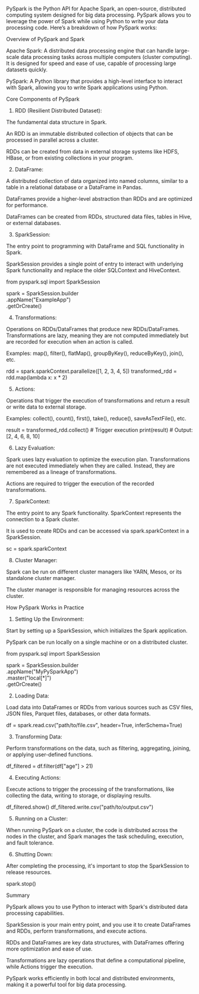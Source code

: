PySpark is the Python API for Apache Spark, an open-source, distributed computing system designed for big data processing. PySpark allows you to leverage the power of Spark while using Python to write your data processing code. Here’s a breakdown of how PySpark works:

Overview of PySpark and Spark

Apache Spark: A distributed data processing engine that can handle large-scale data processing tasks across multiple computers (cluster computing). It is designed for speed and ease of use, capable of processing large datasets quickly.

PySpark: A Python library that provides a high-level interface to interact with Spark, allowing you to write Spark applications using Python.


Core Components of PySpark

1. RDD (Resilient Distributed Dataset):

The fundamental data structure in Spark.

An RDD is an immutable distributed collection of objects that can be processed in parallel across a cluster.

RDDs can be created from data in external storage systems like HDFS, HBase, or from existing collections in your program.



2. DataFrame:

A distributed collection of data organized into named columns, similar to a table in a relational database or a DataFrame in Pandas.

DataFrames provide a higher-level abstraction than RDDs and are optimized for performance.

DataFrames can be created from RDDs, structured data files, tables in Hive, or external databases.



3. SparkSession:

The entry point to programming with DataFrame and SQL functionality in Spark.

SparkSession provides a single point of entry to interact with underlying Spark functionality and replace the older SQLContext and HiveContext.


from pyspark.sql import SparkSession

spark = SparkSession.builder \
        .appName("ExampleApp") \
        .getOrCreate()


4. Transformations:

Operations on RDDs/DataFrames that produce new RDDs/DataFrames. Transformations are lazy, meaning they are not computed immediately but are recorded for execution when an action is called.

Examples: map(), filter(), flatMap(), groupByKey(), reduceByKey(), join(), etc.


rdd = spark.sparkContext.parallelize([1, 2, 3, 4, 5])
transformed_rdd = rdd.map(lambda x: x * 2)


5. Actions:

Operations that trigger the execution of transformations and return a result or write data to external storage.

Examples: collect(), count(), first(), take(), reduce(), saveAsTextFile(), etc.


result = transformed_rdd.collect()  # Trigger execution
print(result)  # Output: [2, 4, 6, 8, 10]


6. Lazy Evaluation:

Spark uses lazy evaluation to optimize the execution plan. Transformations are not executed immediately when they are called. Instead, they are remembered as a lineage of transformations.

Actions are required to trigger the execution of the recorded transformations.



7. SparkContext:

The entry point to any Spark functionality. SparkContext represents the connection to a Spark cluster.

It is used to create RDDs and can be accessed via spark.sparkContext in a SparkSession.


sc = spark.sparkContext


8. Cluster Manager:

Spark can be run on different cluster managers like YARN, Mesos, or its standalone cluster manager.

The cluster manager is responsible for managing resources across the cluster.




How PySpark Works in Practice

1. Setting Up the Environment:

Start by setting up a SparkSession, which initializes the Spark application.

PySpark can be run locally on a single machine or on a distributed cluster.


from pyspark.sql import SparkSession

spark = SparkSession.builder \
        .appName("MyPySparkApp") \
        .master("local[*]") \
        .getOrCreate()


2. Loading Data:

Load data into DataFrames or RDDs from various sources such as CSV files, JSON files, Parquet files, databases, or other data formats.


df = spark.read.csv("path/to/file.csv", header=True, inferSchema=True)


3. Transforming Data:

Perform transformations on the data, such as filtering, aggregating, joining, or applying user-defined functions.


df_filtered = df.filter(df["age"] > 21)


4. Executing Actions:

Execute actions to trigger the processing of the transformations, like collecting the data, writing to storage, or displaying results.


df_filtered.show()
df_filtered.write.csv("path/to/output.csv")


5. Running on a Cluster:

When running PySpark on a cluster, the code is distributed across the nodes in the cluster, and Spark manages the task scheduling, execution, and fault tolerance.



6. Shutting Down:

After completing the processing, it's important to stop the SparkSession to release resources.


spark.stop()



Summary

PySpark allows you to use Python to interact with Spark's distributed data processing capabilities.

SparkSession is your main entry point, and you use it to create DataFrames and RDDs, perform transformations, and execute actions.

RDDs and DataFrames are key data structures, with DataFrames offering more optimization and ease of use.

Transformations are lazy operations that define a computational pipeline, while Actions trigger the execution.

PySpark works efficiently in both local and distributed environments, making it a powerful tool for big data processing.


